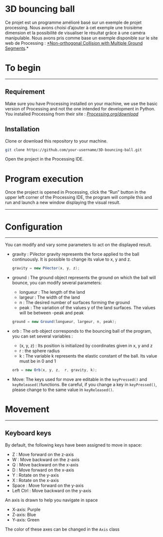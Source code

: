 # 3D bouncing ball

Ce projet est un programme amélioré basé sur un exemple de projet processing. Nous avons choisi d’ajouter à cet exemple une troisième dimension et la possibilité de visualiser le résultat grâce à une caméra manipulable. Nous avons pris comme base un exemple disponible sur le site web de Processing :  [*Non-orthogonal Collision with Multiple Ground Segments](https://processing.org/examples/reflection2.html).*

# To begin

---

## Requirement

Make sure you have Processing installed on your machine, we use the basic version of Processing and not the one intended for development in Python. You installed Processing from their site : [*Processing.org/download*](https://processing.org/download)

## Installation

Clone or download this repository to your machine.

```bash
git clone https://github.com/your-username/3D-bouncing-ball.git
```

Open the project in the Processing IDE.

# Program execution

Once the project is opened in Processing, click the “Run” button in the upper left corner of the Processing IDE, the program will compile this and run and launch a new window displaying the visual result.

---

# Configuration

---

You can modify and vary some parameters to act on the displayed result.

- gravity : PVector gravity represents the force applied to the ball continuously. It is possible to change its value to x, y and z.
    
    ```java
    gravity = new PVector(x, y, z);
    ```
    
- ground : The ground object represents the ground on which the ball will bounce, you can modify several parameters:
    - longueur : The length of the land
    - largeur : The width of the land
    - n : The desired number of surfaces forming the ground
    - peak : The variation of the values y of the land surfaces. The values will be between -peak and peak
    
    ```java
    ground = new Ground(longueur, largeur, n, peak);
    ```
    
- orb : The orb object corresponds to the bouncing ball of the program, you can set several variables :
    - (x, y, z) : Its position is initialized by coordinates given in x, y and z
    - r : the sphere radius
    - k : The variable k represents the elastic constant of the ball. Its value must be in 0 and 1
    
    ```java
    orb = new Orb(x, y, z,  r, gravity, k);
    ```
    
- Move: The keys used for move are editable in the `keyPressed()` and `keyReleased()`functions. Be careful, if you change a key in `keyPressed()`, please change to the same value in `keyReleased()`.

# Movement

---

## Keyboard keys

By default, the following keys have been assigned to move in space:

- Z : Move forward on the z-axis
- W : Move backward on the z-axis
- Q : Move backward on the x-axis
- D : Move forward on the x-axis
- Y : Rotate on the y-axis
- X : Rotate on the x-axis
- Space : Move forward on the y-axis
- Left Ctrl : Move backward on the y-axis

An axis is drawn to help you navigate in space

- X-axis: Purple
- Z-axis: Blue
- Y-axis: Green

The color of these axes can be changed in the `Axis` class
